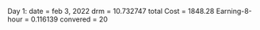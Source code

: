 Day 1:
date = feb 3, 2022
drm = 10.732747
total Cost = 1848.28
Earning-8-hour = 0.116139
convered = 20

